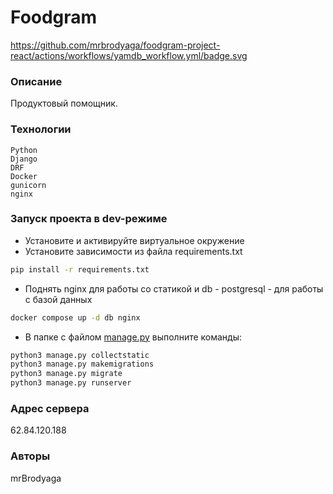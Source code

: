 # Foodgram

https://github.com/mrbrodyaga/foodgram-project-react/actions/workflows/yamdb_workflow.yml/badge.svg

### Описание
Продуктовый помощник.
### Технологии
```
Python
Django
DRF
Docker
gunicorn
nginx

```

### Запуск проекта в dev-режиме

- Установите и активируйте виртуальное окружение
- Установите зависимости из файла requirements.txt
```sh
pip install -r requirements.txt
```
- Поднять nginx для работы со статикой и db - postgresql - для работы с базой данных
```sh
docker compose up -d db nginx
```
- В папке с файлом [manage.py](manage.py) выполните команды:

```sh
python3 manage.py collectstatic
python3 manage.py makemigrations
python3 manage.py migrate
python3 manage.py runserver
```

### Адрес сервера

62.84.120.188

### Авторы

mrBrodyaga
